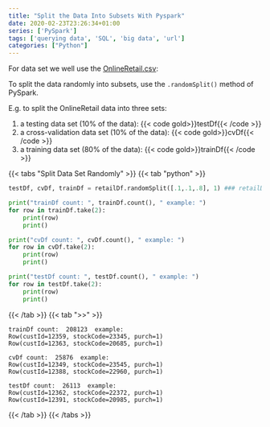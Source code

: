 ```yaml
---
title: "Split the Data Into Subsets With Pyspark"
date: 2020-02-23T23:26:34+01:00
series: ['PySpark']
tags: ['querying data', 'SQL', 'big data', 'url']
categories: ["Python"]
---
```


For data set we well use the [OnlineRetail.csv](/posts/python/prepare-and-shape-the-data-in-pyspark-an-example):

To split the data randomly into subsets, use the `.randomSplit()` method of PySpark.

E.g. to split the OnlineRetail data into three sets:

1. a testing data set (10% of the data): {{< code gold>}}testDf{{< /code >}}
2. a cross-validation data set (10% of the data): {{< code gold>}}cvDf{{< /code >}}
3. a training data set (80% of the data): {{< code gold>}}trainDf{{< /code >}}

{{< tabs "Split Data Set Randomly" >}}
{{< tab "python" >}}
```python
testDf, cvDf, trainDf = retailDf.randomSplit([.1,.1,.8], 1) ### retailDf is a PySpark DataFrame

print("trainDf count: ", trainDf.count(), " example: ")
for row in trainDf.take(2): 
	print(row)
	print()

print("cvDf count: ", cvDf.count(), " example: ")
for row in cvDf.take(2): 
	print(row)
	print()

print("testDf count: ", testDf.count(), " example: ")
for row in testDf.take(2): 
	print(row)
	print() 
``` 
{{< /tab >}}
{{< tab ">>" >}}
```
trainDf count:  208123  example: 
Row(custId=12359, stockCode=23345, purch=1)
Row(custId=12363, stockCode=20685, purch=1)

cvDf count:  25876  example: 
Row(custId=12349, stockCode=23545, purch=1)
Row(custId=12388, stockCode=22960, purch=1)

testDf count:  26113  example: 
Row(custId=12362, stockCode=22372, purch=1)
Row(custId=12391, stockCode=20985, purch=1)
```
{{< /tab >}}
{{< /tabs >}}




